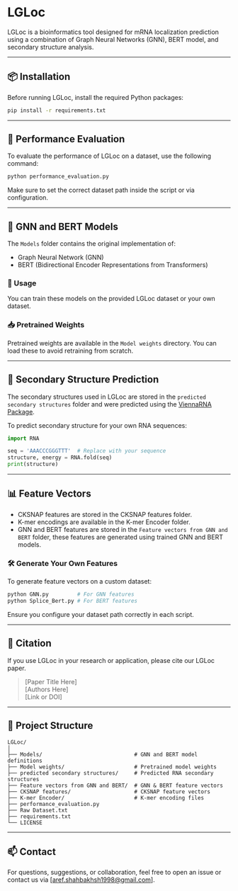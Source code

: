 # LGLoc

LGLoc is a bioinformatics tool designed for mRNA localization prediction using a combination of Graph Neural Networks (GNN), BERT model, and secondary structure analysis.

---

## 📦 Installation

Before running LGLoc, install the required Python packages:

```bash
pip install -r requirements.txt
```

---

## 🚀 Performance Evaluation

To evaluate the performance of LGLoc on a dataset, use the following command:

```bash
python performance_evaluation.py
```

Make sure to set the correct dataset path inside the script or via configuration.

---

## 🧠 GNN and BERT Models

The `Models` folder contains the original implementation of:

- Graph Neural Network (GNN)
- BERT (Bidirectional Encoder Representations from Transformers)

### 🔧 Usage

You can train these models on the provided LGLoc dataset or your own dataset.

### 📥 Pretrained Weights

Pretrained weights are available in the `Model weights` directory. You can load these to avoid retraining from scratch.

---

## 🔬 Secondary Structure Prediction

The secondary structures used in LGLoc are stored in the `predicted secondary structures` folder and were predicted using the [ViennaRNA Package](https://www.tbi.univie.ac.at/RNA/).

To predict secondary structure for your own RNA sequences:

```python
import RNA

seq = 'AAACCCGGGTTT'  # Replace with your sequence
structure, energy = RNA.fold(seq)
print(structure)
```

---

## 📊 Feature Vectors
- CKSNAP features are stored in the CKSNAP features folder.
- K-mer encodings are available in the K-mer Encoder folder.
- GNN and BERT features are stored in the `Feature vectors from GNN and BERT` folder, these features are generated using trained GNN and BERT models.

### 🛠 Generate Your Own Features

To generate feature vectors on a custom dataset:

```bash
python GNN.py         # For GNN features
python Splice_Bert.py # For BERT features
```

Ensure you configure your dataset path correctly in each script.

---

## 📄 Citation

If you use LGLoc in your research or application, please cite our LGLoc paper.

> [Paper Title Here]  
> [Authors Here]  
> [Link or DOI]

---

## 📁 Project Structure

```
LGLoc/
│
├── Models/                             # GNN and BERT model definitions
├── Model weights/                      # Pretrained model weights
├── predicted secondary structures/     # Predicted RNA secondary structures
├── Feature vectors from GNN and BERT/  # GNN & BERT feature vectors
├── CKSNAP features/                    # CKSNAP feature vectors
├── K-mer Encoder/                      # K-mer encoding files
├── performance_evaluation.py
├── Raw Dataset.txt
├── requirements.txt
└── LICENSE

```

---

## 📫 Contact

For questions, suggestions, or collaboration, feel free to open an issue or contact us via [aref.shahbakhsh1998@gmail.com].
